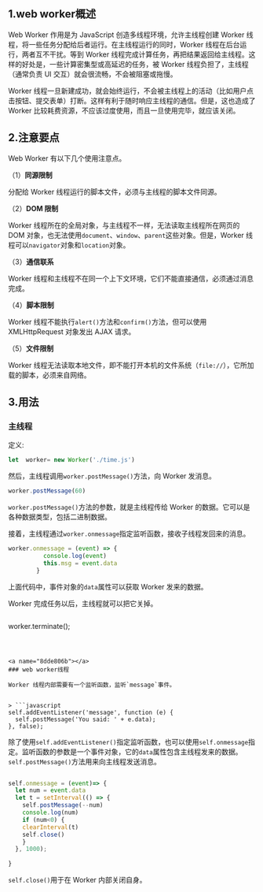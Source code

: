 <a name="f3bce96e"></a>
## 1.web worker概述

Web Worker 作用是为 JavaScript 创造多线程环境，允许主线程创建 Worker 线程，将一些任务分配给后者运行。在主线程运行的同时，Worker 线程在后台运行，两者互不干扰。等到 Worker 线程完成计算任务，再把结果返回给主线程。这样的好处是，一些计算密集型或高延迟的任务，被 Worker 线程负担了，主线程（通常负责 UI 交互）就会很流畅，不会被阻塞或拖慢。

Worker 线程一旦新建成功，就会始终运行，不会被主线程上的活动（比如用户点击按钮、提交表单）打断。这样有利于随时响应主线程的通信。但是，这也造成了 Worker 比较耗费资源，不应该过度使用，而且一旦使用完毕，就应该关闭。

<a name="4199d65a"></a>
## 2.注意要点

Web Worker 有以下几个使用注意点。

（1）**同源限制**

分配给 Worker 线程运行的脚本文件，必须与主线程的脚本文件同源。

（2）**DOM 限制**

Worker 线程所在的全局对象，与主线程不一样，无法读取主线程所在网页的 DOM 对象，也无法使用`document`、`window`、`parent`这些对象。但是，Worker 线程可以`navigator`对象和`location`对象。

（3）**通信联系**

Worker 线程和主线程不在同一个上下文环境，它们不能直接通信，必须通过消息完成。

（4）**脚本限制**

Worker 线程不能执行`alert()`方法和`confirm()`方法，但可以使用 XMLHttpRequest 对象发出 AJAX 请求。

（5）**文件限制**

Worker 线程无法读取本地文件，即不能打开本机的文件系统（`file://`），它所加载的脚本，必须来自网络。

<a name="e2e1bfd0"></a>
## 3.用法

<a name="fd89e32b"></a>
### 主线程

定义:

```javascript
let  worker= new Worker('./time.js')
```

然后，主线程调用`worker.postMessage()`方法，向 Worker 发消息。

```javascript
worker.postMessage(60)
```

`worker.postMessage()`方法的参数，就是主线程传给 Worker 的数据。它可以是各种数据类型，包括二进制数据。

接着，主线程通过`worker.onmessage`指定监听函数，接收子线程发回来的消息。

```javascript
worker.onmessage = (event) => {
          console.log(event)
          this.msg = event.data
        }
```

上面代码中，事件对象的`data`属性可以获取 Worker 发来的数据。

Worker 完成任务以后，主线程就可以把它关掉。


> ```javascript
worker.terminate();
```



<a name="8dde806b"></a>
### web worker线程

Worker 线程内部需要有一个监听函数，监听`message`事件。


> ```javascript
self.addEventListener('message', function (e) {
  self.postMessage('You said: ' + e.data);
}, false);
```



除了使用`self.addEventListener()`指定监听函数，也可以使用`self.onmessage`指定。监听函数的参数是一个事件对象，它的`data`属性包含主线程发来的数据。`self.postMessage()`方法用来向主线程发送消息。

```javascript

self.onmessage = (event)=> {
  let num = event.data
  let t = setInterval(() => {
    self.postMessage(--num)
    console.log(num)
    if (num<0) {
    clearInterval(t)
    self.close()
    }
  }, 1000);
  
}
```

`self.close()`用于在 Worker 内部关闭自身。
